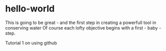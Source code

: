 hello-world
===========
This is going to be great - and the first step in creating a powerfull tool in conserving water 
Of course each lofty objective begins with a first - baby - step.

Tutorial 1 on using github
